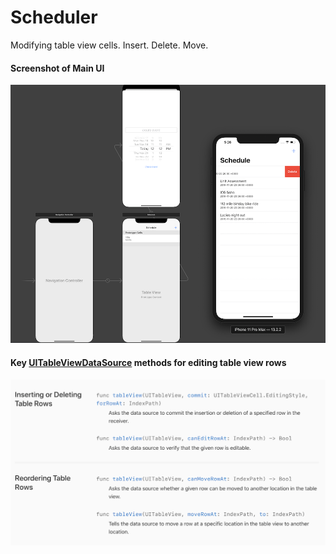# Scheduler

Modifying table view cells. Insert. Delete. Move.

#### Screenshot of Main UI
![scheduler app](Assets/scheduler-app.png)

#### Key [UITableViewDataSource](https://developer.apple.com/documentation/uikit/uitableviewdatasource) methods for editing table view rows
![datasource protocol methods](Assets/tableview-editing-protocol-methods.png)
